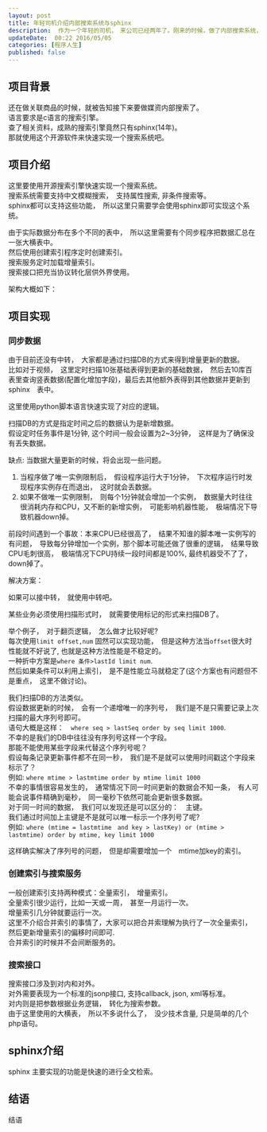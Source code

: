 ```yaml
---  
layout: post  
title: 年轻司机介绍内部搜索系统与sphinx
description:  作为一个年轻的司机，　来公司已经两年了。刚来的时候，做了内部搜索系统，现在简单介绍一下.    
updateDate:  00:22 2016/05/05
categories: [程序人生]
published: false
---  
```



## 项目背景

还在做关联商品的时候，就被告知接下来要做媒资内部搜索了。  
语言要求是c语言的搜索引擎。  
查了相关资料，成熟的搜索引擎竟然只有sphinx(14年)。  
那就使用这个开源软件来快速实现一个搜索系统吧。  


## 项目介绍

这里要使用开源搜索引擎快速实现一个搜索系统。  
搜索系统需要支持中文模糊搜索，　支持属性搜索, 非条件搜索等。  
sphinx都可以支持这些功能，　所以这里只需要学会使用sphinx即可实现这个系统。  

由于实际数据分布在多个不同的表中，　所以这里需要有个同步程序把数据汇总在一张大横表中。  
然后使用创建索引程序定时创建索引。  
搜索服务定时加载增量索引。  
搜索接口把充当协议转化层供外界使用。  

架构大概如下：  





## 项目实现


### 同步数据

由于目前还没有中转，　大家都是通过扫描DB的方式来得到增量更新的数据。  
比如对于视频，　这里定时扫描10张基础表得到更新的基础数据，　然后去10库百表里查询竖表数据(配置化增加字段)，最后去其他额外表得到其他数据并更新到sphinx　表中。  


这里使用python脚本语言快速实现了对应的逻辑。  

扫描DB的方式是指定时间之后的数据认为是新增数据。  
假设定时任务事件是1分钟, 这个时间一般会设置为2~3分钟，　这样是为了确保没有丢失数据。  


缺点: 当数据大量更新的时候，将会出现一些问题。  

1. 当程序做了唯一实例限制后，　假设程序运行大于1分钟，　下次程序运行时发现程序实例存在而退出，　这时就会丢数据。  
2. 如果不做唯一实例限制，　则每个1分钟就会增加一个实例，　数据量大时往往很消耗内存和CPU，又不断的新增实例，　可能影响机器性能，　极端情况下导致机器down掉。  

前段时间遇到一个事故：本来CPU已经很高了，　结果不知谁的脚本唯一实例写的有问题，　导致每分钟增加一个实例，那个脚本可能还做了很重的逻辑，　结果导致CPU毛刺很高，　极端情况下CPU持续一段时间都是100%, 最终机器受不了了，　down掉了。  


解决方案：  

如果可以接中转，　就使用中转吧。  


某些业务必须使用扫描形式时，　就需要使用标记的形式来扫描DB了。  

举个例子，　对于翻页逻辑，　怎么做才比较好呢?  
每次使用`limit offset,num` 固然可以实现功能，　但是这种方法当`offset`很大时性能就不好说了, 也就是这种方法性能是不稳定的。  
一种折中方案是`where 条件>lastId limit num`.  
然后如果条件可以利用上索引，　是不是性能立马就稳定了(这个方案也有问题但不是重点，　这里不做讨论)。  


我们扫描DB的方法类似。  
假设数据更新的时候，　会有一个递增唯一的序列号，　我们是不是只需要记录上次扫描的最大序列号即可。  
语句大概是这样：　`where seq > lastSeq order by seq limit 1000`.  
不幸的是我们的DB中往往没有序列号这样一个字段。  
那能不能使用某些字段来代替这个序列号呢？  
假设每条记录更新事件都不在同一秒，　我们是不是就可以使用时间戳这个字段来标示了？  
例如: `where mtime > lastmtime order by mtime limit 1000`  
不幸的事情很容易发生的，　通常情况下同一时间更新的数据会不知一条，　有人可能会说事件精确到毫秒，　同一毫秒下依然可能会更新很多数据。  
对于同一时间的数据，　我们可以发现还是可以区分的：　主键。  
我们通过时间加上主键是不是就可以唯一标示一个序列号了呢?  
例如: `where (mtime = lastmtime　and key > lastKey) or (mtime > lastmtime) order by mtime, key limit 1000`  

这样确实解决了序列号的问题，　但是却需要增加一个　mtime加key的索引。  


### 创建索引与搜索服务

一般创建索引支持两种模式：全量索引，　增量索引。  
全量索引很少运行，比如一天或一周，　甚至一月运行一次。  
增量索引几分钟就要运行一次。  
这里不介绍合并索引的事情了，大家可以把合并索理解为执行了一次全量索引，　然后更新增量索引的偏移时间即可.  
合并索引的时候并不会间断服务的。  


### 搜索接口  

搜索接口涉及到对内和对外。  
对外需要表现为一个标准的jsonp接口, 支持callback, json, xml等标准。  
对内则是把参数根据业务逻辑，　转化为搜索参数。  
由于这里使用的大横表，　所以不多说什么了，　没少技术含量, 只是简单的几个php语句。  



## sphinx介绍

sphinx 主要实现的功能是快速的进行全文检索。  




## 结语

结语  





